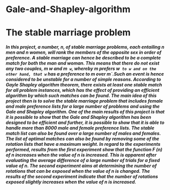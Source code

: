  # Gale-and-Shapley-algorithm
# The stable marriage problem

##### In this project, a number, n, of stable marriage problems, each entailing n men and n women, will rank the members of the opposite sex in order of preference. A stable marriage can hence be described to be a complete match for both the man and woman. This means that there do not exist any two couples, m w and m` w`, whereby m prefers w` to w and on the other hand, that w` has a preference to m over m`.Such an event is hence considered to be unstable for a number of simple reasons. According to Gayle Shapley algorithm theorem, there exists at least one stable match for all problem instances, which has the effect of providing an efficient algorithm by which such matches can be found. The main idea of this project then is to solve the stable marriage problem that includes female and male preference lists for a large number of problems and using the Gale and Shapley algorithm. One of the main results of this project is that it is possible to show that the Gale and Shapley algorithm has been designed to be efficient and further, it is possible to show that it is able to handle more than 8000 male and female preference lists. The stable match list can also be found over a large number of males and females. The list of optimal matches can also be found by removing some of the rotation lists that have a maximum weight. In regard to the experiments performed, results from the first experiment show that the function F (n) of n increases when the value of n is increased. This is apparent after evaluating the average difference of a large number of trials for a fixed value of n. The second experiment aims at determining the number of rotations that can be exposed when the value of n is changed. The results of the second experiment indicate that the number of rotations exposed slightly increases when the value of n is increased.
